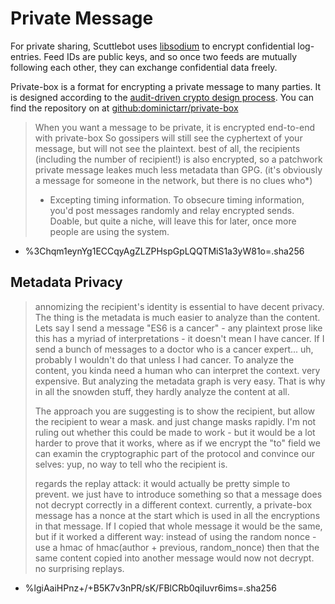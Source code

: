 # Private Message

For private sharing, Scuttlebot uses [libsodium](http://doc.libsodium.org/) to encrypt confidential log-entries. Feed IDs are public keys, and so once two feeds are mutually following each other, they can exchange confidential data freely.

Private-box is a format for encrypting a private message to many parties. It is designed according to the [audit-driven crypto design process](https://github.com/crypto-browserify/crypto-browserify/issues/128). You can find the repository on at [github:dominictarr/private-box](https://github.com/auditdrivencrypto/private-box)

> When you want a message to be private, it is encrypted end-to-end with private-box
So gossipers will still see the cyphertext of your message, but will not see the plaintext. best of all, the recipients (including the number of recipient!) is also encrypted, so a patchwork private message leakes much less metadata than GPG. (it's obviously a message for someone in the network, but there is no clues who*)
>
> * Excepting timing information. To obsecure timing information, you'd post messages randomly and relay encrypted sends. Doable, but quite a niche, will leave this for later, once more people are using the system.

- %3Chqm1eynYg1ECCqyAgZLZPHspGpLQQTMiS1a3yW81o=.sha256

## Metadata Privacy

> annomizing the recipient's identity is essential to have decent privacy.
> The thing is the metadata is much easier to analyze than the content. Lets say I send a message "ES6 is a cancer" - any plaintext prose like this has a myriad of interpretations - it doesn't mean I have cancer. If I send a bunch of messages to a doctor who is a cancer expert... uh, probably I wouldn't do that unless I had cancer. To analyze the content, you kinda need a human who can interpret the context. very expensive. But analyzing the metadata graph is very easy. That is why in all the snowden stuff, they hardly analyze the content at all.
>
> The approach you are suggesting is to show the recipient, but allow the recipient to wear a mask. and just change masks rapidly. I'm not ruling out whether this could be made to work - but it would be a lot harder to prove that it works, where as if we encrypt the "to" field we can examin the cryptographic part of the protocol and convince our selves: yup, no way to tell who the recipient is.
>
> regards the replay attack: it would actually be pretty simple to prevent. we just have to introduce something so that a message does not decrypt correctly in a different context. currently, a private-box message has a nonce at the start which is used in all the encryptions in that message. If I copied that whole message it would be the same, but if it worked a different way: instead of using the random nonce - use a hmac of hmac(author + previous, random_nonce) then that the same content copied into another message would now not decrypt. no surprising replays.

- %lgiAaiHPnz+/+B5K7v3nPR/sK/FBlCRb0qiIuvr6ims=.sha256
